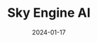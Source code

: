 ---  
layout: startup_page  
title: "Sky Engine AI"  
id: "skyengine.ai"  
permalink: "/skyengineaiskyengine.ai01172024/"  
website: "https://www.skyengine.ai/"  
funding_round: "Series A"  
funding_amount: "$7M"  
investors: "Cogito Capital Partners, Edge VC, Taiwania Capital, Movens Capital, High-Tech Gründerfonds (HTGF), Charles Morgan"  
about: "Sky Engine AI is a London-based synthetic data cloud platform that helps data scientists, machine learning engineers, and software engineers working on computer vision projects. It leverages AI to create synthetic data that accurately resembles real-world data, reducing the time and cost associated with training and validating AI models while mitigating biases. The platform serves various industries, accelerating time to market and improving accuracy for its clients."  
markets: "AI, Computer Vision, Artificial Intelligence (AI), Computer Vision, Developer Tools, Enterprise Software, Machine Learning, Robotics, Software, Virtual Reality"  
hq: "London, England, United Kingdom"  
founded_year: "2018"  
linkedin: "https://www.linkedin.com/company/skyengine"  
twitter: "https://twitter.com/skyengineai"  
instagram: ""  
facebook: ""  
crunchbase: "https://www.crunchbase.com/organization/sky-engine"  
pitchbook: ""  

date_display: "17-Jan-2024"  
date: "2024-01-17"

# SEO Optimization  
meta_title: "Sky Engine AI - Series A Funding ($7M)"  
meta_description: "Sky Engine AI, Sky Engine AI is a London-based synthetic data cloud platform that helps data scientists, machine learning engineers, and software engineers working o..."  
meta_keywords: "Sky Engine AI, AI, Computer Vision, Artificial Intelligence (AI), Computer Vision, Developer Tools, Enterprise Software, Machine Learning, Robotics, Software, Virtual Reality, Series A funding"  
canonical_url: "https://startup.projectstartups.com/skyengineaiskyengine.ai01172024/"  
---